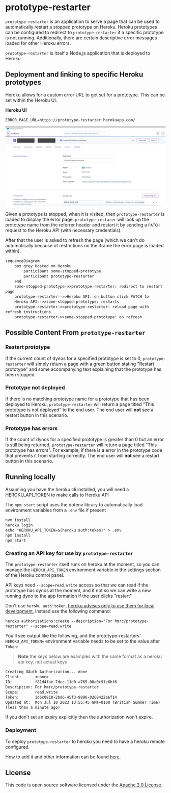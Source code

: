 # prototype-restarter

`prototype-restarter` is an application to serve a page that can be used to automatically restart a stopped prototype on 
Heroku. Heroku prototypes can be configured to redirect to `prototype-restarter` if a specific prototype is not running. 
Additionally, there are certain descriptive error messages loaded for other Heroku errors.

`prototype-restarter` is itself a Node.js application that is deployed to Heroku.

## Deployment and linking to specific Heroku prototypes 

Heroku allows for a custom error URL to get set for a prototype. This can be set within the Heroku UI.

**Heroku UI**
```shell
ERROR_PAGE_URL=https://prototype-restarter.herokuapp.com/
```

![alt tag](docs/errorpageurl_configvars_heroku.png)

Given a prototype is stopped, when it is visited, then `prototype-restarter` is loaded to display the error page.
`prototype-restarer` will look up the prototype name from the referrer header and restart it by sending a `PATCH` request
to the Heroku API (with necessary credentials).

After that the user is asked to refresh the page (which we can't do automatically because of restrictions on the iframe
the error page is loaded within).

```mermaid
sequenceDiagram
    box grey Hosted on Heroku
        participant some-stopped-prototype
        participant prototype-restarter
    end
    some-stopped-prototype->>prototype-restarter: redirect to restart page
    prototype-restarter-->>Heroku API: on button click PATCH to
    Heroku API-->>some-stopped-prototype: restarts
    prototype-restarter->>prototype-restarter: reload page with refresh instructions
    prototype-restarter->>some-stopped-prototype: on refresh
```

## Possible Content From `prototype-restarter`

### Restart prototype 
If the current count of dynos for a specified prototype is set to 0, `prototype-restarter` will simply return a page with
a green button stating "Restart prototype" and some accompanying text explaining that the prototype has been stopped.

### Prototype not deployed
If there is no matching prototype name for a prototype that has been deployed to Heroku, `prototype-restarter` will 
return a page titled "This prototype is not deployed" to the end user. The end user will **not** see a restart button in 
this scenario.

### Prototype has errors
If the count of dynos for a specified prototype is greater than 0 but an error is still being returned, `prototype-restarter`
will return a page titled "This prototype has errors". For example, if there is a error in the prototype code that 
prevents it from starting correctly. The end user will **not** see a restart button in this scenario.

### 

## Running locally

Assuming you have the heroku cli installed, you will need a [HEROKU_API_TOKEN](https://github.com/hmrc/prototype-restarter/blob/main/src/app.js#L5C48-L5C64) to make calls to Heroku API

The `npm start` script uses the dotenv library to automatically load environment variables from a `.env` file if present 

```
nvm install
heroku login
echo "HEROKU_API_TOKEN=$(heroku auth:token)" > .env
npm install
npm start
```

### Creating an API key for use by `prototype-restarter`

The `prototype-restarter` itself runs on heroku at the moment, so you can manage the `HEROKU_API_TOKEN` environment variable in the settings section of the Heroku control panel.

API keys need `--scope=read,write` access so that we can read if the prototype has dynos at the moment, and if not so we can write a new running dyno to the app formation if the user clicks "restart"

Don't use `heroku auth:token`, [heroku advises only to use them for local development](https://help.heroku.com/PBGP6IDE/how-should-i-generate-an-api-key-that-allows-me-to-use-the-heroku-platform-api), instead use the following command:

```
heroku authorizations:create --description="For hmrc/prototype-restarter" --scope=read,write
```

You'll see output like the following, and the prototype-restarters' `HEROKU_API_TOKEN=` environment variable needs to be set to the value after `Token:`

> **Note**
> the keys below are examples with the same format as a heroku api key, not actual keys

```
Creating OAuth Authorization... done
Client:      <none>
ID:          f81d4fae-7dec-11d0-a765-00a0c91e6bf6
Description: For hmrc/prototype-restarter
Scope:       read,write
Token:       1d6c0810-2bd6-45f3-9890-0268422a6f14
Updated at:  Mon Jul 10 2023 13:55:45 GMT+0100 (British Summer Time) (less than a minute ago)
```

If you don't set an expiry explicitly then the authorization won't expire.

### Deployment

To deploy `prototype-restarter` to heroku you need to have a heroku remote configured.

How to add it and other information can be found [here](https://devcenter.heroku.com/articles/git).

## License

This code is open source software licensed under the [Apache 2.0 License]("http://www.apache.org/licenses/LICENSE-2.0.html").
